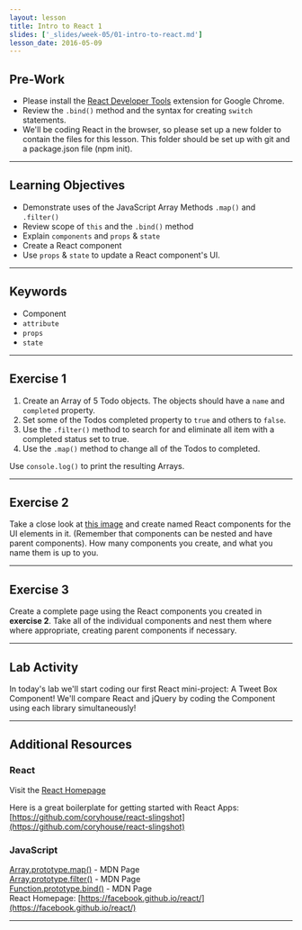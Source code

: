 ```yaml
---
layout: lesson
title: Intro to React 1
slides: ['_slides/week-05/01-intro-to-react.md']
lesson_date: 2016-05-09
---
```


## Pre-Work

- Please install the [React Developer Tools](https://chrome.google.com/webstore/detail/react-developer-tools/fmkadmapgofadopljbjfkapdkoienihi?hl=en) extension for Google Chrome.
- Review the `.bind()` method and the syntax for creating `switch` statements.
- We'll be coding React in the browser, so please set up a new folder to contain the files for this lesson.
This folder should be set up with git and a package.json file (npm init).

---

## Learning Objectives

- Demonstrate uses of the JavaScript Array Methods `.map()` and `.filter()`
- Review scope of `this` and the `.bind()` method
- Explain `components` and `props` & `state`
- Create a React component
- Use `props` & `state` to update a React component's UI.

---

## Keywords

- Component
- `attribute`
- `props`
- `state`

---

## Exercise 1

1. Create an Array of 5 Todo objects. The objects should have a `name` and `completed` property.
2. Set some of the Todos completed property to `true` and others to `false`.
3. Use the `.filter()` method to search for and eliminate all item with a completed status set to true.
4. Use the `.map()` method to change all of the Todos to completed.

Use `console.log()` to print the resulting Arrays.

---

## Exercise 2

Take a close look at [this image](/public/img/slide-assets/airbnb-components.png) and
create named React components for the UI elements in it. (Remember that components can be nested and have parent components).
How many components you create, and what you name them is up to you.

---

## Exercise 3

Create a complete page using the React components you created in **exercise 2**. Take all of the individual components and nest them where
where appropriate, creating parent components if necessary.

---

## Lab Activity

In today's lab we'll start coding our first React mini-project: A Tweet Box Component!
We'll compare React and jQuery by coding the Component using each library simultaneously!

---

## Additional Resources

### React

Visit the [React Homepage](https://facebook.github.io/react/)

Here is a great boilerplate for getting started with React Apps:
[https://github.com/coryhouse/react-slingshot](https://github.com/coryhouse/react-slingshot)


### JavaScript

[Array.prototype.map()](https://developer.mozilla.org/en-US/docs/Web/JavaScript/Reference/Global_Objects/array/map) - MDN Page <br>
[Array.prototype.filter()](https://developer.mozilla.org/en/docs/Web/JavaScript/Reference/Global_Objects/array/filter) - MDN Page <br>
[Function.prototype.bind()](https://developer.mozilla.org/en/docs/Web/JavaScript/Reference/Global_objects/Function/bind) - MDN Page <br>
React Homepage: [https://facebook.github.io/react/](https://facebook.github.io/react/)

---
